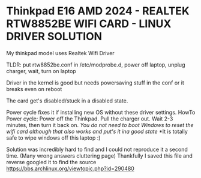 # Thinkpad E16 AMD 2024 - REALTEK RTW8852BE WIFI CARD - LINUX DRIVER  SOLUTION

My thinkpad model uses Realtek Wifi Driver 

TLDR: put rtw8852be.conf in /etc/modprobe.d,  power off laptop, unplug charger, wait, turn on laptop

Driver in the kernel is good but needs powersaving stuff in the conf or it breaks even on reboot

The card get's disabled/stuck in a disabled state. 

Power cycle fixes it if installing new OS without these driver settings.
HowTo Power cycle: Power off the Thinkpad. Pull the charger out. Wait 2-3 minutes, then turn it back on.
*You do not need to boot Windows to reset the wifi card although that also works and put's it ina good state*
*It is totally safe to wipe windows off this laptop :)

Solution was incredibly hard to find and I could not reproduce it a second time. (Many wrong answers cluttering page)
Thankfully I saved this file and reverse googled it to find the source
https://bbs.archlinux.org/viewtopic.php?id=290480


